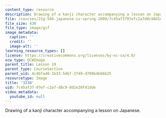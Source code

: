 ```yaml
---
content_type: resource
description: Drawing of a kanji character accompanying a lesson on Japanese.
file: /courses/21g-504-japanese-iv-spring-2009/7c45af3797efc2a7d8c98d1e20f41dde_3230.gif
file_size: 430
file_type: image/gif
image_metadata:
  caption: ''
  credit: ''
  image-alt: ''
learning_resource_types: []
license: https://creativecommons.org/licenses/by-nc-sa/4.0/
ocw_type: OCWImage
parent_title: Lesson 19
parent_type: CourseSection
parent_uid: 4c4bfa40-1b33-5dbf-1f49-d700b4b86b25
resourcetype: Image
title: '3230'
uid: 7c45af37-97ef-c2a7-d8c9-8d1e20f41dde
video_metadata:
  youtube_id: null
---
```

Drawing of a kanji character accompanying a lesson on Japanese.